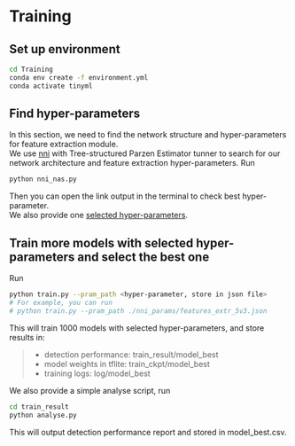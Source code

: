 # Training

## Set up environment
```bash
cd Training
conda env create -f environment.yml
conda activate tinyml
```

## Find hyper-parameters
In this section, we need to find the network structure and hyper-parameters for feature extraction module.  
We use [nni](https://nni.readthedocs.io/en/stable/) with Tree-structured Parzen Estimator tunner to search for our network architecture and feature extraction hyper-parameters.
Run  
```bash
python nni_nas.py
```
Then you can open the link output in the terminal to check best hyper-parameter.  
We also provide one [selected hyper-parameters](../Training/nni_params/features_extr_5v3.json).  

## Train more models with selected hyper-parameters and select the best one
Run  
```bash
python train.py --pram_path <hyper-parameter, store in json file>
# For example, you can run
# python train.py --pram_path ./nni_params/features_extr_5v3.json
```
This will train 1000 models with selected hyper-parameters, and store results in:  
> + detection performance: train_result/model_best
> + model weights in tflite: train_ckpt/model_best
> + training logs: log/model_best

We also provide a simple analyse script, run  
```bash
cd train_result
python analyse.py
```
This will output detection performance report and stored in model_best.csv.  

